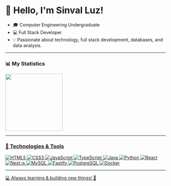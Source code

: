 # 👋 Hello, I'm Sinval Luz!

- 🎓 Computer Engineering Undergraduate
- 💻 Full Stack Developer
- 💡 Passionate about technology, full stack development, databases, and data analysis.


---

### 📊 My Statistics  

<div>
   <a href="https://github.com/Sinvalluz">
   <!--<img height="180em" src="https://github-readme-stats.vercel.app/api?username=Sinvalluz&show_icons=true&theme=dark&include_all_commits=true&count_private=true"/> -->
   <img height="180em" src="https://github-readme-stats.vercel.app/api/top-langs/?username=Sinvalluz&layout=compact&langs_count=16&theme=dark"/>
 </div>

---

### 🔧 Technologies & Tools  

![HTML5](https://img.shields.io/badge/-HTML5-E34F26?style=for-the-badge&logo=html5&logoColor=white)
![CSS3](https://img.shields.io/badge/-CSS3-1572B6?style=for-the-badge&logo=css3&logoColor=white)
![JavaScript](https://img.shields.io/badge/-JavaScript-F7DF1E?style=for-the-badge&logo=javascript&logoColor=black)
![TypeScript](https://img.shields.io/badge/-TypeScript-3178C6?style=for-the-badge&logo=typescript&logoColor=white)
![Java](https://img.shields.io/badge/-Java-007396?style=for-the-badge&logo=java&logoColor=white)
![Python](https://img.shields.io/badge/-Python-3776AB?style=for-the-badge&logo=python&logoColor=white)
![React](https://img.shields.io/badge/-React-61DAFB?style=for-the-badge&logo=react&logoColor=white)
![Next.js](https://img.shields.io/badge/-Next.js-000?style=for-the-badge&logo=next.js&logoColor=white)
![MySQL](https://img.shields.io/badge/-MySQL-4479A1?style=for-the-badge&logo=mysql&logoColor=white)
![Fastify](https://img.shields.io/badge/-Fastify-000?style=for-the-badge&logo=fastify&logoColor=white)
![PostgreSQL](https://img.shields.io/badge/-PostgreSQL-336791?style=for-the-badge&logo=postgresql&logoColor=white)
![Docker](https://img.shields.io/badge/-Docker-2496ED?style=for-the-badge&logo=docker&logoColor=white)

---
<!--### 🔥 Projetos em Destaque  

📌 **[EasyTask](https://github.com/seu-usuario/EasyTask)**  
📌 **[Leptospirose Salvador](https://github.com/seu-usuario/leptospirose-map)**  

🔍 Veja mais projetos no meu repositório [aqui](https://github.com/seu-usuario?tab=repositories).

---

### 📫 Como me encontrar  

[![LinkedIn](https://img.shields.io/badge/-LinkedIn-0077B5?style=for-the-badge&logo=linkedin&logoColor=white)](https://www.linkedin.com/in/sinval-luz-268707229)
[![Email](https://img.shields.io/badge/-Email-D14836?style=for-the-badge&logo=gmail&logoColor=white)](mailto:contato.sinvalluz@gmail.com)

--- -->

💻 Always learning & building new things! 🚀


<!--
**Sinvalluz/Sinvalluz** is a ✨ _special_ ✨ repository because its `README.md` (this file) appears on your GitHub profile.

Here are some ideas to get you started:

- 🔭 I’m currently working on ...
- 🌱 I’m currently learning ...
- 👯 I’m looking to collaborate on ...
- 🤔 I’m looking for help with ...
- 💬 Ask me about ...
- 📫 How to reach me: ...
- 😄 Pronouns: ...
- ⚡ Fun fact: ...
-->
